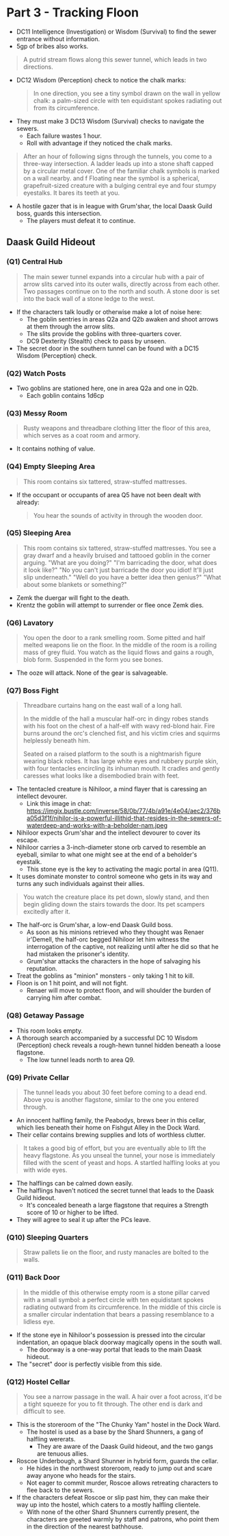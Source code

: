 # Part 3 - Tracking Floon

- DC11 Intelligence (Investigation) or Wisdom (Survival) to find the sewer entrance without information.
- 5gp of bribes also works.

> A putrid stream flows along this sewer tunnel, which leads in two directions.

- DC12 Wisdom (Perception) check to notice the chalk marks:
  > In one direction, you see a tiny symbol drawn on the wall in yellow chalk:
  > a palm-sized circle with ten equidistant spokes radiating out from its circumference.
- They must make 3 DC13 Wisdom (Survival) checks to navigate the sewers.
  - Each failure wastes 1 hour.
  - Roll with advantage if they noticed the chalk marks.

> After an hour of following signs through the tunnels, you come to a three-way intersection.
> A ladder leads up into a stone shaft capped by a circular metal cover.
> One of the familiar chalk symbols is marked on a wall nearby. and f
> Floating near the symbol is a spherical, grapefruit-sized creature with a bulging central eye and four stumpy eyestalks.
> It bares its teeth at you.

- A hostile gazer that is in league with Grum'shar, the local Daask Guild boss, guards this intersection.
  - The players must defeat it to continue.

## Daask Guild Hideout

### (Q1) Central Hub

> The main sewer tunnel expands into a circular hub with a pair of arrow slits carved into its outer walls, directly across from each other.
> Two passages continue on to the north and south.
> A stone door is set into the back wall of a stone ledge to the west.

- If the characters talk loudly or otherwise make a lot of noise here:
  - The goblin sentries in areas Q2a and Q2b awaken and shoot arrows at them through the arrow slits.
  - The slits provide the goblins with three-quarters cover.
  - DC9 Dexterity (Stealth) check to pass by unseen.
- The secret door in the southern tunnel can be found with a DC15 Wisdom (Perception) check.

### (Q2) Watch Posts

- Two goblins are stationed here, one in area Q2a and one in Q2b.
  - Each goblin contains 1d6cp

### (Q3) Messy Room

> Rusty weapons and threadbare clothing litter the floor of this area, which serves as a coat room and armory.

- It contains nothing of value.

### (Q4) Empty Sleeping Area

> This room contains six tattered, straw-stuffed mattresses.

- If the occupant or occupants of area Q5 have not been dealt with already:
  > You hear the sounds of activity in through the wooden door.

### (Q5) Sleeping Area

> This room contains six tattered, straw-stuffed mattresses.
> You see a gray dwarf and a heavily bruised and tattooed goblin in the corner arguing.
> "What are you doing?"
> "I'm barricading the door, what does it look like?"
> "No you can't just barricade the door you idiot! It'll just slip underneath."
> "Well do you have a better idea then genius?"
> "What about some blankets or something?"

- Zemk the duergar will fight to the death.
- Krentz the goblin will attempt to surrender or flee once Zemk dies.

### (Q6) Lavatory

> You open the door to a rank smelling room.
> Some pitted and half melted weapons lie on the floor.
> In the middle of the room is a roiling mass of grey fluid.
> You watch as the liquid flows and gains a rough, blob form.
> Suspended in the form you see bones.

- The ooze will attack. None of the gear is salvageable.

### (Q7) Boss Fight

> Threadbare curtains hang on the east wall of a long hall.
>
> In the middle of the hall a muscular half-orc in dingy robes stands with his foot on the chest of a half-elf with wavy red-blond hair.
> Fire burns around the orc's clenched fist, and his victim cries and squirms helplessly beneath him.
>
> Seated on a raised platform to the south is a nightmarish figure wearing black robes.
> It has large white eyes and rubbery purple skin, with four tentacles encircling its inhuman mouth.
> It cradles and gently caresses what looks like a disembodied brain with feet.

- The tentacled creature is Nihiloor, a mind flayer that is caressing an intellect devourer.
  - Link this image in chat: https://imgix.bustle.com/inverse/58/0b/77/4b/a91e/4e04/aec2/376ba05d3f1f/nihilor-is-a-powerful-illithid-that-resides-in-the-sewers-of-waterdeep-and-works-with-a-beholder-nam.jpeg
- Nihiloor expects Grum'shar and the intellect devourer to cover its escape.
- Nihiloor carries a 3-inch-diameter stone orb carved to resemble an eyeball, similar to what one might see at the end of a beholder's eyestalk.
  - This stone eye is the key to activating the magic portal in area (Q11).
- It uses dominate monster to control someone who gets in its way and turns any such individuals against their allies.

> You watch the creature place its pet down, slowly stand, and then begin gliding down the stairs towards the door.
> Its pet scampers excitedly after it.

- The half-orc is Grum'shar, a low-end Daask Guild boss.
  - As soon as his minions retrieved who they thought was Renaer ir'Demell, the half-orc begged Nihiloor let him witness the interrogation of the captive, not realizing until after he did so that he had mistaken the prisoner's identity.
  - Grum'shar attacks the characters in the hope of salvaging his reputation.
- Treat the goblins as "minion" monsters - only taking 1 hit to kill.
- Floon is on 1 hit point, and will not fight.
  - Renaer will move to protect floon, and will shoulder the burden of carrying him after combat.

### (Q8) Getaway Passage

- This room looks empty.
- A thorough search accompanied by a successful DC 10 Wisdom (Perception) check reveals a rough-hewn tunnel hidden beneath a loose flagstone.
  - The low tunnel leads north to area Q9.

### (Q9) Private Cellar

> The tunnel leads you about 30 feet before coming to a dead end.
> Above you is another flagstone, similar to the one you entered through.

- An innocent halfling family, the Peabodys, brews beer in this cellar, which lies beneath their home on Fishgut Alley in the Dock Ward.
- Their cellar contains brewing supplies and lots of worthless clutter.

> It takes a good big of effort, but you are eventually able to lift the heavy flagstone.
> As you unseal the tunnel, your nose is immediately filled with the scent of yeast and hops.
> A startled halfling looks at you with wide eyes.

- The halflings can be calmed down easily.
- The halflings haven't noticed the secret tunnel that leads to the Daask Guild hideout.
  - It's concealed beneath a large flagstone that requires a Strength score of 10 or higher to be lifted.
- They will agree to seal it up after the PCs leave.

### (Q10) Sleeping Quarters

> Straw pallets lie on the floor, and rusty manacles are bolted to the walls.

### (Q11) Back Door

> In the middle of this otherwise empty room is a stone pillar carved with a small symbol:
> a perfect circle with ten equidistant spokes radiating outward from its circumference.
> In the middle of this circle is a smaller circular indentation that bears a passing resemblance to a lidless eye.

- If the stone eye in Nihiloor's possession is pressed into the circular indentation, an opaque black doorway magically opens in the south wall.
  - The doorway is a one-way portal that leads to the main Daask hideout.
- The "secret" door is perfectly visible from this side.

### (Q12) Hostel Cellar

> You see a narrow passage in the wall.
> A hair over a foot across, it'd be a tight squeeze for you to fit through.
> The other end is dark and difficult to see.

- This is the storeroom of the "The Chunky Yam" hostel in the Dock Ward.
  - The hostel is used as a base by the Shard Shunners, a gang of halfling wererats.
    - They are aware of the Daask Guild hideout, and the two gangs are tenuous allies.
- Roscoe Underbough, a Shard Shunner in hybrid form, guards the cellar.
  - He hides in the northwest storeroom, ready to jump out and scare away anyone who heads for the stairs.
  - Not eager to commit murder, Roscoe allows retreating characters to flee back to the sewers.
- If the characters defeat Roscoe or slip past him, they can make their way up into the hostel, which caters to a mostly halfling clientele.
  - With none of the other Shard Shunners currently present, the characters are greeted warmly by staff and patrons, who point them in the direction of the nearest bathhouse.
